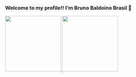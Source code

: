 ### Welcome to my profile!! I'm Bruno Baldoino Brasil 👋
<div>
  <a href="https://github.com/brunobrsl">
  <img height="180em" src="https://github-readme-stats.vercel.app/api?username=brunobrsl&show_icons=true&theme=dracula&include_all_commits=true&count_private=true"/>
  <img height="180em" src="https://github-readme-stats.vercel.app/api/top-langs/?username=brunobrsl&layout=compact&langs_count=7&theme=dracula"/>
</div>
